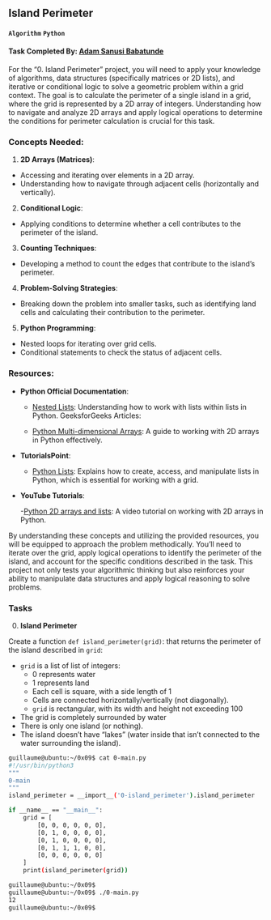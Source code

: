 ## Island Perimeter
**`Algorithm`** **`Python`**

#### Task Completed By: [Adam Sanusi Babatunde](https://linkedin.com/in/adamsanusi)

For the “0. Island Perimeter” project, you will need to apply your knowledge of algorithms, data structures (specifically matrices or 2D lists), and iterative or conditional logic to solve a geometric problem within a grid context. The goal is to calculate the perimeter of a single island in a grid, where the grid is represented by a 2D array of integers. Understanding how to navigate and analyze 2D arrays and apply logical operations to determine the conditions for perimeter calculation is crucial for this task.

### Concepts Needed:
1. **2D Arrays (Matrices)**:

- Accessing and iterating over elements in a 2D array.
- Understanding how to navigate through adjacent cells (horizontally and vertically).
2. **Conditional Logic**:

- Applying conditions to determine whether a cell contributes to the perimeter of the island.
3. **Counting Techniques**:

- Developing a method to count the edges that contribute to the island’s perimeter.
4. **Problem-Solving Strategies**:

- Breaking down the problem into smaller tasks, such as identifying land cells and calculating their contribution to the perimeter.
5. **Python Programming**:

- Nested loops for iterating over grid cells.
- Conditional statements to check the status of adjacent cells.
### Resources:
- **Python Official Documentation**:

    - [Nested Lists](): Understanding how to work with lists within lists in Python.
  GeeksforGeeks Articles:

    - [Python Multi-dimensional Arrays](): A guide to working with 2D arrays in Python effectively.
- **TutorialsPoint**:

    - [Python Lists](): Explains how to create, access, and manipulate lists in Python, which is essential for working with a grid.
- **YouTube Tutorials**:

    -[Python 2D arrays and lists](): A video tutorial on working with 2D arrays in Python.

By understanding these concepts and utilizing the provided resources, you will be equipped to approach the problem methodically. You’ll need to iterate over the grid, apply logical operations to identify the perimeter of the island, and account for the specific conditions described in the task. This project not only tests your algorithmic thinking but also reinforces your ability to manipulate data structures and apply logical reasoning to solve problems.

### Tasks
0. **Island Perimeter**

Create a function `def island_perimeter(grid)`: that returns the perimeter of the island described in `grid`:

- `grid` is a list of list of integers:
    - 0 represents water
    - 1 represents land
    - Each cell is square, with a side length of 1
    - Cells are connected horizontally/vertically (not diagonally).
    - `grid` is rectangular, with its width and height not exceeding 100
- The grid is completely surrounded by water
- There is only one island (or nothing).
- The island doesn’t have “lakes” (water inside that isn’t connected to the water surrounding the island).
```sh
guillaume@ubuntu:~/0x09$ cat 0-main.py
#!/usr/bin/python3
"""
0-main
"""
island_perimeter = __import__('0-island_perimeter').island_perimeter

if __name__ == "__main__":
    grid = [
        [0, 0, 0, 0, 0, 0],
        [0, 1, 0, 0, 0, 0],
        [0, 1, 0, 0, 0, 0],
        [0, 1, 1, 1, 0, 0],
        [0, 0, 0, 0, 0, 0]
    ]
    print(island_perimeter(grid))

guillaume@ubuntu:~/0x09$ 
guillaume@ubuntu:~/0x09$ ./0-main.py
12
guillaume@ubuntu:~/0x09$ 
```
